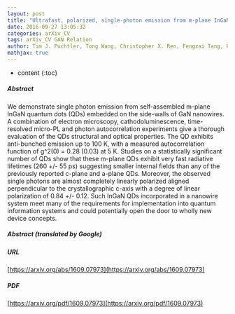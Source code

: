 ```yaml
---
layout: post
title: "Ultrafast, polarized, single-photon emission from m-plane InGaN Quantum Dots on GaN nanowires"
date: 2016-09-27 13:05:32
categories: arXiv_CV
tags: arXiv_CV GAN Relation
author: Tim J. Puchtler, Tong Wang, Christopher X. Ren, Fengzai Tang, Rachel A. Oliver, Robert A. Taylor, Tongtong Zhu
mathjax: true
---
```


* content
{:toc}

##### Abstract
We demonstrate single photon emission from self-assembled m-plane InGaN quantum dots (QDs) embedded on the side-walls of GaN nanowires. A combination of electron microscopy, cathodoluminescence, time-resolved micro-PL and photon autocorrelation experiments give a thorough evaluation of the QDs structural and optical properties. The QD exhibits anti-bunched emission up to 100 K, with a measured autocorrelation function of g^2(0) = 0.28 (0.03) at 5 K. Studies on a statistically significant number of QDs show that these m-plane QDs exhibit very fast radiative lifetimes (260 +/- 55 ps) suggesting smaller internal fields than any of the previously reported c-plane and a-plane QDs. Moreover, the observed single photons are almost completely linearly polarized aligned perpendicular to the crystallographic c-axis with a degree of linear polarization of 0.84 +/- 0.12. Such InGaN QDs incorporated in a nanowire system meet many of the requirements for implementation into quantum information systems and could potentially open the door to wholly new device concepts.

##### Abstract (translated by Google)


##### URL
[https://arxiv.org/abs/1609.07973](https://arxiv.org/abs/1609.07973)

##### PDF
[https://arxiv.org/pdf/1609.07973](https://arxiv.org/pdf/1609.07973)

